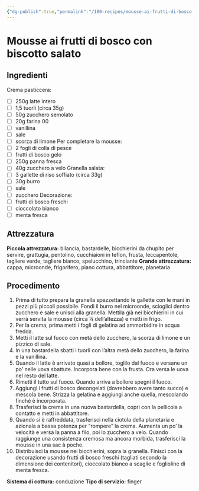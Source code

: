 ```yaml
---
{"dg-publish":true,"permalink":"/100-recipes/mousse-ai-frutti-di-bosco-con-biscotto-salato/"}
---
```


# Mousse ai frutti di bosco con biscotto salato
## Ingredienti
Crema pasticcera:
- [ ] 250g latte intero
- [ ] 1,5 tuorli (circa 35g)
- [ ] 50g zucchero semolato
- [ ] 20g farina 00
- [ ] vanillina
- [ ] sale
- [ ] scorza di limone
Per completare la mousse:
- [ ] 2 fogli di colla di pesce
- [ ] frutti di bosco gelo
- [ ] 250g panna fresca
- [ ] 40g zucchero a velo
Granella salata:
- [ ] 3 gallette di riso soffiato (circa 33g)
- [ ] 30g burro
- [ ] sale
- [ ] zucchero
Decorazione:
- [ ] frutti di bosco freschi
- [ ] cioccolato bianco
- [ ] menta fresca
## Attrezzatura
**Piccola attrezzatura:** bilancia, bastardelle, bicchierini da chupito per servire, grattugia, pentolino, cucchiaioni in teflon, frusta, leccapentole, tagliere verde, tagliere bianco, spelucchino, trinciante
**Grande attrezzatura:** cappa, microonde, frigorifero, piano cottura, abbattitore, planetaria
## Procedimento
1. Prima di tutto prepara la granella spezzettando le gallette con le mani in pezzi più piccoli possibile. Fondi il burro nel microonde, scioglici dentro zucchero e sale e unisci alla granella. Mettila già nei bicchierini in cui verrà servita la mousse (circa ¼ dell’altezza) e metti in frigo.
2. Per la crema, prima metti i fogli di gelatina ad ammorbidire in acqua fredda.
3. Metti il latte sul fuoco con metà dello zucchero, la scorza di limone e un pizzico di sale.
4. In una bastardella sbatti i tuorli con l’altra metà dello zucchero, la farina e la vanillina.
5. Quando il latte è arrivato quasi a bollore, toglilo dal fuoco e versane un po’ nelle uova sbattute. Incorpora bene con la frusta. Ora versa le uova nel resto del latte.
6. Rimetti il tutto sul fuoco. Quando arriva a bollore spegni il fuoco.
7. Aggiungi i frutti di bosco decongelati (dovrebbero avere tanto succo) e mescola bene. Strizza la gelatina e aggiungi anche quella, mescolando finché è incorporata.
8. Trasferisci la crema in una nuova bastardella, copri con la pellicola a contatto e metti in abbattitore.
9. Quando si è raffreddata, trasferisci nella ciotola della planetaria e azionala a bassa potenza per “rompere” la crema. Aumenta un po’ la velocità e versa la panna a filo, poi lo zucchero a velo. Quando raggiunge una consistenza cremosa ma ancora morbida, trasferisci la mousse in una sac à poche. 
10. Distribuisci la mousse nei bicchierini, sopra la granella. Finisci con la decorazione usando frutti di bosco freschi (tagliati secondo la dimensione dei contenitori), cioccolato bianco a scaglie e foglioline di menta fresca. 

**Sistema di cottura:** conduzione
**Tipo di servizio:** finger